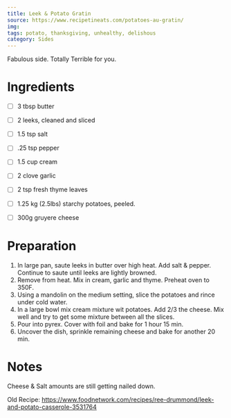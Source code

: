 ```yaml
---
title: Leek & Potato Gratin
source: https://www.recipetineats.com/potatoes-au-gratin/
img:
tags: potato, thanksgiving, unhealthy, delishous
category: Sides
---
```


Fabulous side. Totally Terrible for you.

Ingredients
===========

* [ ] 3 tbsp butter
* [ ] 2 leeks, cleaned and sliced
* [ ] 1.5 tsp salt
* [ ] .25 tsp pepper
* [ ] 1.5 cup cream
* [ ] 2 clove garlic
* [ ] 2 tsp fresh thyme leaves
* [ ] 1.25 kg (2.5lbs) starchy potatoes, peeled.
* [ ] 300g gruyere cheese


Preparation
===========
1. In large pan, saute leeks in butter over high heat. Add salt & pepper. Continue to saute until leeks are lightly browned.
2. Remove from heat. Mix in cream, garlic and thyme. Preheat oven to 350F.
3. Using a mandolin on the medium setting, slice the potatoes and rince under cold water. 
4. In a large bowl mix cream mixture wit potatoes. Add 2/3 the cheese. Mix well and try to get some mixture between all the slices.
5. Pour into pyrex. Cover with foil and bake for 1 hour 15 min. 
6. Uncover the dish, sprinkle remaining cheese and bake for another 20 min.

Notes
=====

Cheese & Salt amounts are still getting nailed down.

Old Recipe: https://www.foodnetwork.com/recipes/ree-drummond/leek-and-potato-casserole-3531764